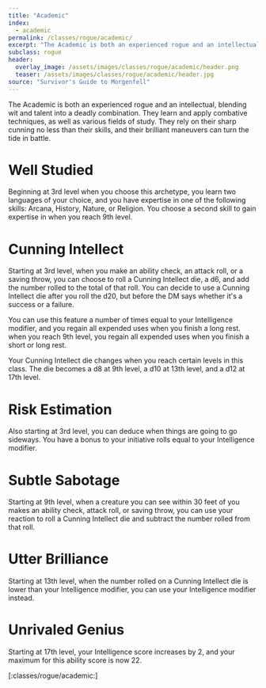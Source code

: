 ```yaml
---
title: "Academic"
index:
  - academic
permalink: /classes/rogue/academic/
excerpt: "The Academic is both an experienced rogue and an intellectual, blending wit and talent into a deadly combination."
subclass: rogue
header:
  overlay_image: /assets/images/classes/rogue/academic/header.png
  teaser: /assets/images/classes/rogue/academic/header.jpg
source: "Survivor's Guide to Morgenfell"
---
```

The Academic is both an experienced rogue and an intellectual, blending wit and talent into a deadly combination. They learn and apply combative techniques, as well as various fields of study. They rely on their sharp cunning no less than their skills, and their brilliant maneuvers can turn the tide in battle.

# Well Studied
Beginning at 3rd level when you choose this archetype, you learn two languages of your choice, and you have expertise in one of the following skills: Arcana, History, Nature, or Religion. You choose a second skill to gain expertise in when you reach 9th level. 

# Cunning Intellect
Starting at 3rd level, when you make an ability check, an attack roll, or a saving throw, you can choose to roll a Cunning Intellect die, a d6, and add the number rolled to the total of that roll. You can decide to use a Cunning Intellect die after you roll the d20, but before the DM says whether it's a success or a failure.

You can use this feature a number of times equal to your Intelligence modifier, and you regain all expended uses when you finish a long rest. when you reach 9th level, you regain all expended uses when you finish a short or long rest.

Your Cunning Intellect die changes when you reach certain levels in this class. The die becomes a d8 at 9th level, a d10 at 13th level, and a d12 at 17th level.

# Risk Estimation 
Also starting at 3rd level, you can deduce when things are going to go sideways. You have a bonus to your initiative rolls equal to your Intelligence modifier.

# Subtle Sabotage
Starting at 9th level, when a creature you can see within 30 feet of you makes an ability check, attack roll, or saving throw, you can use your reaction to roll a Cunning Intellect die and subtract the number rolled from that roll.

# Utter Brilliance
Starting at 13th level, when the number rolled on a Cunning Intellect die is lower than your Intelligence modifier, you can use your Intelligence modifier instead.

# Unrivaled Genius 
Starting at 17th level, your Intelligence score increases by 2, and your maximum for this ability score is now 22.

[:classes/rogue/academic:]
